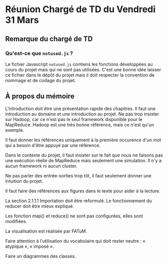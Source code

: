 # Réunion Chargé de TD du Vendredi 31 Mars

## Remarque du chargé de TD

### Qu'est-ce que `notused.js` ?

Le fichier Javascript `notused.js` contiens les fonctions développées au cours du projet mais qui ne sont pas utilisées.
C'est une bonne idée laisser ce fichier dans le dépôt du projet mais il doit respecter la convention de nommage et de codage du projet.

## À propos du mémoire

L'introduction doit être une présentation rapide des chapitres. Il faut une introduction au domaine et une introduction au projet.
Ne pas trop insister sur Hadoop, car ce n'est pas le seul framework disponible pour le MapReduce. Hadoop est une très bonne référence, mais ce n'est qu'un exemple.

Il faut donner les références uniquement à la première occurence d'un mot qui a besoin d'être appuyé par une référence.

Dans le contexte du projet, il faut insister sur le fait que nous ne faisons pas une exécution réelle de MapReduce mais seulement une simulation. Il n'y a aucun framework ni aucun cluster.

Ne pas parler des entrée-sorties trop tôt, il faut seulement donner une intuition du projet.

Il faut faire des références aux figures dans le texte pour aider à la lecture.

La section 2.1.1.1 Importation doit être reformulé. Le fonctionnement du reducer doit être mieux expliqué.

Les fonction map() et reduce() ne sont pas configurées, elles sont modifiées.

La visualisation est réalisée par FATuM.

Faire attention à l'utilisation du vocabulaire qui doit rester neutre : « atypique », « imposé ».

Faire un diagrammes des classes.

